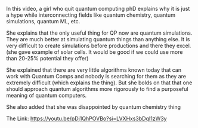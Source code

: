 
In this video, a girl who quit quantum computing phD explains why it is just a hype while interconnecting fields like quantum chemistry, quantum simulations, quantum ML, etc.

She explains that the only useful thing for QP now are quantum simulations. They are much better at simulating quantum things than anything else. It is very difficult to create simulations before productions and there they excel. (she gave example of solar cells. It would be good if we could use more than 20-25% potential they offer)

She explained that there are very little algorithms known today that can work with Quantum Comps and nobody is searching for them as they are extremely difficult (which explains the thing). But she bolds on that that one should approach quantum algorithms more rigorously to find a purposeful meaning of quantum computers.

She also added that she was disappointed by quantum chemistry thing

The Link:
https://youtu.be/pDj1QhPOVBo?si=LVXHxs3bDqI1zW3y